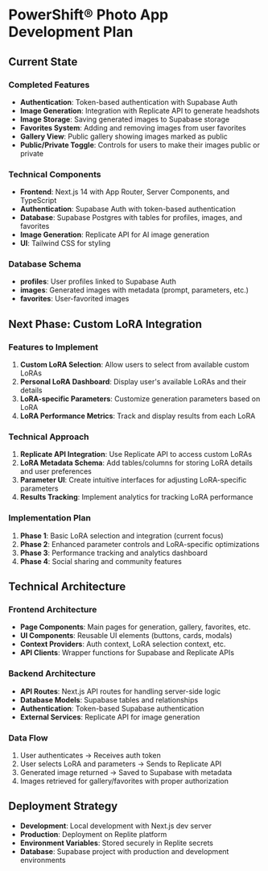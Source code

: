 # PowerShift® Photo App Development Plan

## Current State

### Completed Features
- **Authentication**: Token-based authentication with Supabase Auth
- **Image Generation**: Integration with Replicate API to generate headshots
- **Image Storage**: Saving generated images to Supabase storage
- **Favorites System**: Adding and removing images from user favorites
- **Gallery View**: Public gallery showing images marked as public
- **Public/Private Toggle**: Controls for users to make their images public or private

### Technical Components
- **Frontend**: Next.js 14 with App Router, Server Components, and TypeScript
- **Authentication**: Supabase Auth with token-based authentication
- **Database**: Supabase Postgres with tables for profiles, images, and favorites
- **Image Generation**: Replicate API for AI image generation
- **UI**: Tailwind CSS for styling

### Database Schema
- **profiles**: User profiles linked to Supabase Auth
- **images**: Generated images with metadata (prompt, parameters, etc.)
- **favorites**: User-favorited images

## Next Phase: Custom LoRA Integration

### Features to Implement
1. **Custom LoRA Selection**: Allow users to select from available custom LoRAs
2. **Personal LoRA Dashboard**: Display user's available LoRAs and their details
3. **LoRA-specific Parameters**: Customize generation parameters based on LoRA
4. **LoRA Performance Metrics**: Track and display results from each LoRA

### Technical Approach
1. **Replicate API Integration**: Use Replicate API to access custom LoRAs
2. **LoRA Metadata Schema**: Add tables/columns for storing LoRA details and user preferences
3. **Parameter UI**: Create intuitive interfaces for adjusting LoRA-specific parameters
4. **Results Tracking**: Implement analytics for tracking LoRA performance

### Implementation Plan
1. **Phase 1**: Basic LoRA selection and integration (current focus)
2. **Phase 2**: Enhanced parameter controls and LoRA-specific optimizations
3. **Phase 3**: Performance tracking and analytics dashboard
4. **Phase 4**: Social sharing and community features

## Technical Architecture

### Frontend Architecture
- **Page Components**: Main pages for generation, gallery, favorites, etc.
- **UI Components**: Reusable UI elements (buttons, cards, modals)
- **Context Providers**: Auth context, LoRA selection context, etc.
- **API Clients**: Wrapper functions for Supabase and Replicate APIs

### Backend Architecture
- **API Routes**: Next.js API routes for handling server-side logic
- **Database Models**: Supabase tables and relationships
- **Authentication**: Token-based Supabase authentication
- **External Services**: Replicate API for image generation

### Data Flow
1. User authenticates → Receives auth token
2. User selects LoRA and parameters → Sends to Replicate API
3. Generated image returned → Saved to Supabase with metadata
4. Images retrieved for gallery/favorites with proper authorization

## Deployment Strategy
- **Development**: Local development with Next.js dev server
- **Production**: Deployment on Replite platform
- **Environment Variables**: Stored securely in Replite secrets
- **Database**: Supabase project with production and development environments 